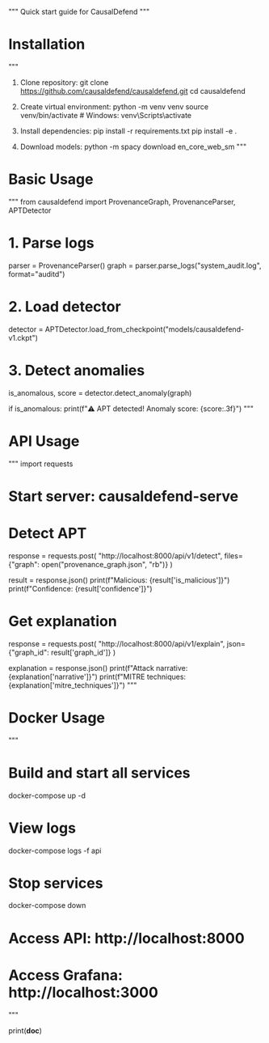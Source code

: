 """
Quick start guide for CausalDefend
"""

# Installation
"""
1. Clone repository:
   git clone https://github.com/causaldefend/causaldefend.git
   cd causaldefend

2. Create virtual environment:
   python -m venv venv
   source venv/bin/activate  # Windows: venv\\Scripts\\activate

3. Install dependencies:
   pip install -r requirements.txt
   pip install -e .

4. Download models:
   python -m spacy download en_core_web_sm
"""

# Basic Usage
"""
from causaldefend import ProvenanceGraph, ProvenanceParser, APTDetector

# 1. Parse logs
parser = ProvenanceParser()
graph = parser.parse_logs("system_audit.log", format="auditd")

# 2. Load detector
detector = APTDetector.load_from_checkpoint("models/causaldefend-v1.ckpt")

# 3. Detect anomalies
is_anomalous, score = detector.detect_anomaly(graph)

if is_anomalous:
    print(f"⚠️ APT detected! Anomaly score: {score:.3f}")
"""

# API Usage
"""
import requests

# Start server: causaldefend-serve

# Detect APT
response = requests.post(
    "http://localhost:8000/api/v1/detect",
    files={"graph": open("provenance_graph.json", "rb")}
)

result = response.json()
print(f"Malicious: {result['is_malicious']}")
print(f"Confidence: {result['confidence']}")

# Get explanation
response = requests.post(
    "http://localhost:8000/api/v1/explain",
    json={"graph_id": result['graph_id']}
)

explanation = response.json()
print(f"Attack narrative: {explanation['narrative']}")
print(f"MITRE techniques: {explanation['mitre_techniques']}")
"""

# Docker Usage
"""
# Build and start all services
docker-compose up -d

# View logs
docker-compose logs -f api

# Stop services
docker-compose down

# Access API: http://localhost:8000
# Access Grafana: http://localhost:3000
"""

print(__doc__)
